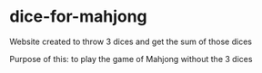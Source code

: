 # dice-for-mahjong

Website created to throw 3 dices and get the sum of those dices

Purpose of this: to play the game of Mahjong without the 3 dices
